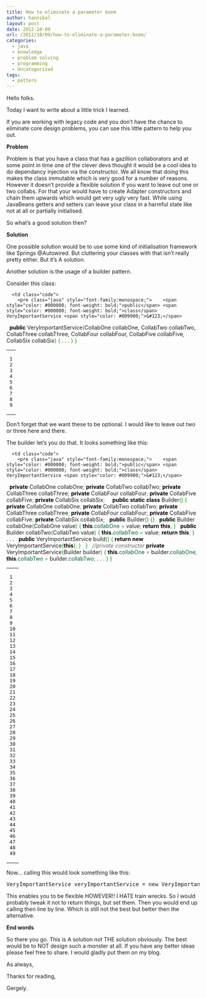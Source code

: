 ```yaml
---
title: How to eliminate a parameter boom
author: hannibal
layout: post
date: 2012-10-09
url: /2012/10/09/how-to-eliminate-a-parameter-boom/
categories:
  - java
  - knowledge
  - problem solving
  - programming
  - Uncategorized
tags:
  - pattern
---
```

Hello folks. 

Today I want to write about a little trick I learned.

If you are working with legacy code and you don&#8217;t have the chance to eliminate core design problems, you can use this little pattern to help you out. 

**Problem**

Problem is that you have a class that has a gazillion collaborators and at some point in time one of the clever devs thought it would be a cool idea to do dependancy injection via the constructor. We all know that doing this makes the class immutable which is very good for a number of reasons. However it doesn&#8217;t provide a flexible solution if you want to leave out one or two collabs. For that your would have to create Adapter constructors and chain them upwards which would get very ugly very fast. While using JavaBeans getters and setters can leave your class in a harmful state like not at all or partially initialised.

So what&#8217;s a good solution then?

**Solution**

One possible solution would be to use some kind of initialisation framework like Springs @Autowired. But cluttering your classes with that isn&#8217;t really pretty either. But it&#8217;s A solution. 

Another solution is the usage of a builder pattern. 

Consider this class:

<div class="wp_syntax">
  <table>
    <tr>
      <td class="line_numbers">
        <pre>1
2
3
4
5
6
7
8
9
</pre>
      </td>
      
      <td class="code">
        <pre class="java" style="font-family:monospace;">    <span style="color: #000000; font-weight: bold;">public</span> <span style="color: #000000; font-weight: bold;">class</span> VeryImportantService <span style="color: #009900;">&#123;</span>
&nbsp;
        <span style="color: #000000; font-weight: bold;">public</span> VeryImportantService<span style="color: #009900;">&#40;</span>CollabOne collabOne, CollabTwo collabTwo, CollabThree collabThree, CollabFour collabFour,
            CollabFive collabFive, CollabSix collabSix<span style="color: #009900;">&#41;</span> <span style="color: #009900;">&#123;</span>
            .
            .
            .
        <span style="color: #009900;">&#125;</span>
    <span style="color: #009900;">&#125;</span></pre>
      </td>
    </tr>
  </table>
</div>

Don&#8217;t forget that we want these to be optional. I would like to leave out two or three here and there.

The builder let&#8217;s you do that. It looks something like this:

<div class="wp_syntax">
  <table>
    <tr>
      <td class="line_numbers">
        <pre>1
2
3
4
5
6
7
8
9
10
11
12
13
14
15
16
17
18
19
20
21
22
23
24
25
26
27
28
29
30
31
32
33
34
35
36
37
38
39
40
41
42
43
44
45
46
47
48
49
</pre>
      </td>
      
      <td class="code">
        <pre class="java" style="font-family:monospace;">    <span style="color: #000000; font-weight: bold;">public</span> <span style="color: #000000; font-weight: bold;">class</span> VeryImportantService <span style="color: #009900;">&#123;</span>
&nbsp;
        <span style="color: #000000; font-weight: bold;">private</span> CollabOne collabOne<span style="color: #339933;">;</span>
        <span style="color: #000000; font-weight: bold;">private</span> CollabTwo collabTwo<span style="color: #339933;">;</span>
        <span style="color: #000000; font-weight: bold;">private</span> CollabThree collabThree<span style="color: #339933;">;</span>
        <span style="color: #000000; font-weight: bold;">private</span> CollabFour collabFour<span style="color: #339933;">;</span>
        <span style="color: #000000; font-weight: bold;">private</span> CollabFive collabFive<span style="color: #339933;">;</span>
        <span style="color: #000000; font-weight: bold;">private</span> CollabSix collabSix<span style="color: #339933;">;</span> 
&nbsp;
&nbsp;
        <span style="color: #000000; font-weight: bold;">public</span> <span style="color: #000000; font-weight: bold;">static</span> <span style="color: #000000; font-weight: bold;">class</span> Builder<span style="color: #009900;">&#40;</span><span style="color: #009900;">&#41;</span> <span style="color: #009900;">&#123;</span>
            <span style="color: #000000; font-weight: bold;">private</span> CollabOne collabOne<span style="color: #339933;">;</span>
            <span style="color: #000000; font-weight: bold;">private</span> CollabTwo collabTwo<span style="color: #339933;">;</span>
            <span style="color: #000000; font-weight: bold;">private</span> CollabThree collabThree<span style="color: #339933;">;</span>
            <span style="color: #000000; font-weight: bold;">private</span> CollabFour collabFour<span style="color: #339933;">;</span>
            <span style="color: #000000; font-weight: bold;">private</span> CollabFive collabFive<span style="color: #339933;">;</span>
            <span style="color: #000000; font-weight: bold;">private</span> CollabSix collabSix<span style="color: #339933;">;</span> 
&nbsp;
            <span style="color: #000000; font-weight: bold;">public</span> Builder<span style="color: #009900;">&#40;</span><span style="color: #009900;">&#41;</span> <span style="color: #009900;">&#123;</span><span style="color: #009900;">&#125;</span>
&nbsp;
            <span style="color: #000000; font-weight: bold;">public</span> Builder collabOne<span style="color: #009900;">&#40;</span>CollabOne value<span style="color: #009900;">&#41;</span> <span style="color: #009900;">&#123;</span>
                <span style="color: #000000; font-weight: bold;">this</span>.<span style="color: #006633;">collabOne</span> <span style="color: #339933;">=</span> value<span style="color: #339933;">;</span>
                <span style="color: #000000; font-weight: bold;">return</span> <span style="color: #000000; font-weight: bold;">this</span><span style="color: #339933;">;</span>
            <span style="color: #009900;">&#125;</span>
&nbsp;
            <span style="color: #000000; font-weight: bold;">public</span> Builder collabTwo<span style="color: #009900;">&#40;</span>CollabTwo value<span style="color: #009900;">&#41;</span> <span style="color: #009900;">&#123;</span>
                <span style="color: #000000; font-weight: bold;">this</span>.<span style="color: #006633;">collabTwo</span> <span style="color: #339933;">=</span> value<span style="color: #339933;">;</span>
                <span style="color: #000000; font-weight: bold;">return</span> <span style="color: #000000; font-weight: bold;">this</span><span style="color: #339933;">;</span>
            <span style="color: #009900;">&#125;</span>
&nbsp;
            .
            .
            .
&nbsp;
            <span style="color: #000000; font-weight: bold;">public</span> VeryImportantService build<span style="color: #009900;">&#40;</span><span style="color: #009900;">&#41;</span> <span style="color: #009900;">&#123;</span>
                <span style="color: #000000; font-weight: bold;">return</span> <span style="color: #000000; font-weight: bold;">new</span> VeryImportantService<span style="color: #009900;">&#40;</span><span style="color: #000000; font-weight: bold;">this</span><span style="color: #009900;">&#41;</span><span style="color: #339933;">;</span>
            <span style="color: #009900;">&#125;</span>
&nbsp;
        <span style="color: #009900;">&#125;</span>
&nbsp;
        <span style="color: #666666; font-style: italic;">//private constructor</span>
        <span style="color: #000000; font-weight: bold;">private</span> VeryImportantService<span style="color: #009900;">&#40;</span>Builder builder<span style="color: #009900;">&#41;</span> <span style="color: #009900;">&#123;</span>
            <span style="color: #000000; font-weight: bold;">this</span>.<span style="color: #006633;">collabOne</span> <span style="color: #339933;">=</span> builder.<span style="color: #006633;">collabOne</span><span style="color: #339933;">;</span>
            <span style="color: #000000; font-weight: bold;">this</span>.<span style="color: #006633;">collabTwo</span> <span style="color: #339933;">=</span> builder.<span style="color: #006633;">collabTwo</span><span style="color: #339933;">;</span>
            .
            .
            .
        <span style="color: #009900;">&#125;</span>
    <span style="color: #009900;">&#125;</span></pre>
      </td>
    </tr>
  </table>
</div>

Now&#8230; calling this would look something like this:

<pre lang="JAVA" lines="1">VeryImportantService veryImportantService = new VeryImportantService.Builder().collabOne(someValueOne).collabTwo(someValueTwo).collabFive(someValueFive);
</pre>

This enables you to be flexible HOWEVER!! I HATE train wrecks. So I would probably tweak it not to return things, but set them. Then you would end up calling then line by line. Which is still not the best but better then the alternative.

**End words**

So there you go. This is A solution not THE solution obviously. The best would be to NOT design such a monster at all. If you have any better ideas please feel free to share. I would gladly put them on my blog. 

As always,
  
Thanks for reading,
  
Gergely.